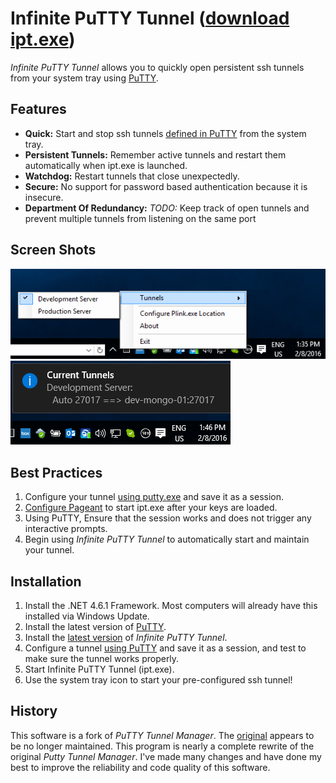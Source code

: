 # Infinite PuTTY Tunnel ([download ipt.exe](https://github.com/dietsche/infinite-putty-tunnel/releases/latest/))
*Infinite PuTTY Tunnel* allows you to quickly open persistent ssh tunnels from your system tray using [PuTTY](http://www.chiark.greenend.org.uk/~sgtatham/putty/).

## Features

- **Quick:** Start and stop ssh tunnels [defined in PuTTY](http://the.earth.li/~sgtatham/putty/latest/htmldoc/Chapter4.html#config-ssh-portfwd) from the system tray.
- **Persistent Tunnels:** Remember active tunnels and restart them automatically when ipt.exe is launched.
- **Watchdog:** Restart tunnels that close unexpectedly.
- **Secure:** No support for password based authentication because it is insecure.
- **Department Of Redundancy:** *TODO:* Keep track of open tunnels and prevent multiple tunnels from listening on the same port

## Screen Shots

![](screen-shots/SystemTray-Menu.png)
![](screen-shots/SystemTray-CurrentTunnels.png)

## Best Practices
1. Configure your tunnel [using putty.exe](http://the.earth.li/~sgtatham/putty/latest/htmldoc/Chapter4.html#config-ssh-portfwd) and save it as a session.
2. [Configure Pageant](http://the.earth.li/~sgtatham/putty/latest/htmldoc/Chapter9.html#pageant-cmdline-command) to start ipt.exe after your keys are loaded.
3. Using PuTTY, Ensure that the session works and does not trigger any interactive prompts.
4. Begin using *Infinite PuTTY Tunnel* to automatically start and maintain your tunnel.

## Installation

1. Install the .NET 4.6.1 Framework. Most computers will already have this installed via Windows Update.
2. Install the latest version of [PuTTY](http://the.earth.li/~sgtatham/putty/latest/x86/putty-0.66-installer.exe).
3. Install the [latest version](https://github.com/dietsche/infinite-putty-tunnel/releases/latest/) of *Infinite PuTTY Tunnel*.
4. Configure a tunnel [using PuTTY](http://the.earth.li/~sgtatham/putty/latest/htmldoc/Chapter4.html#config-ssh-portfwd) and save it as a session, and test to make sure the tunnel works properly.
5. Start Infinite PuTTY Tunnel (ipt.exe).
6. Use the system tray icon to start your pre-configured ssh tunnel!

## History
This software is a fork of *PuTTY Tunnel Manager*. The [original](https://github.com/joeribekker/putty-tunnel-manager) appears to be no longer maintained.
This program is nearly a complete rewrite of the original *Putty Tunnel Manager*. I've made many changes and have done my best to improve the reliability and code quality of this software.
